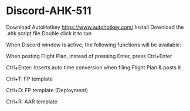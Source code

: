 # Discord-AHK-511
Download AutoHotkey https://www.autohotkey.com/
Install
Download the .ahk script file
Double click it to run

When Discord window is active, the following functions will be available:

When posting Flight Plan, instead of pressing Enter, press Ctrl+Enter

Ctrl+Enter: Inserts auto time conversion when filing Flight Plan & posts it


Ctrl+T: FP template

Ctrl+D: FP template (Deployment)

Ctrl+R: AAR template
